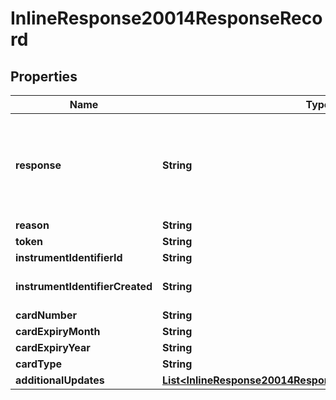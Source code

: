 
# InlineResponse20014ResponseRecord

## Properties
Name | Type | Description | Notes
------------ | ------------- | ------------- | -------------
**response** | **String** | Valid Values:   * NAN   * NED   * ACL   * CCH   * CUR   * NUP   * UNA   * ERR   * DEC  |  [optional]
**reason** | **String** |  |  [optional]
**token** | **String** |  |  [optional]
**instrumentIdentifierId** | **String** |  |  [optional]
**instrumentIdentifierCreated** | **String** | Valid Values:   * true   * false  |  [optional]
**cardNumber** | **String** |  |  [optional]
**cardExpiryMonth** | **String** |  |  [optional]
**cardExpiryYear** | **String** |  |  [optional]
**cardType** | **String** |  |  [optional]
**additionalUpdates** | [**List&lt;InlineResponse20014ResponseRecordAdditionalUpdates&gt;**](InlineResponse20014ResponseRecordAdditionalUpdates.md) |  |  [optional]



